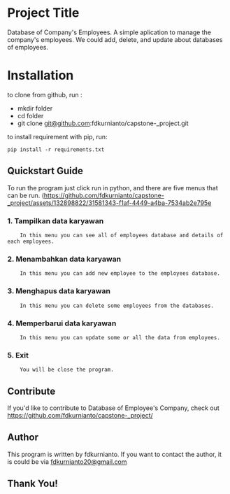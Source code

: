 # Project Title 
Database of Company's Employees. A simple aplication to manage the company's employees. We could add, delete, and update about databases of employees. 

# Installation
to clone from github, run :
   - mkdir folder
   - cd folder
   - git clone git@github.com:fdkurnianto/capstone-_project.git
    
 to install requirement with pip, run:
    
    pip install -r requirements.txt
 
## Quickstart Guide
To run the program just click run in python, and there are five menus that can be run. 
(https://github.com/fdkurnianto/capstone-_project/assets/132898822/31581343-f1af-4449-a4ba-7534ab2e795e   
### 1. Tampilkan data karyawan

        In this menu you can see all of employees database and details of each employees.
        
### 2. Menambahkan data karyawan

        In this menu you can add new employee to the employees database.
        
### 3. Menghapus data karyawan

        In this menu you can delete some employees from the databases.
        
### 4. Memperbarui data karyawan

        In this menu you can update some or all the data from employees.
        
### 5. Exit

        You will be close the program.
  
  ## Contribute
  
  If you'd like to contribute to Database of Employee's Company, check out https://github.com/fdkurnianto/capstone-_project/
  
  ## Author
  
  This program is written by fdkurnianto. If you want to contact the author, it is could be via fdkurnianto20@gmail.com
  
  ## Thank You!

